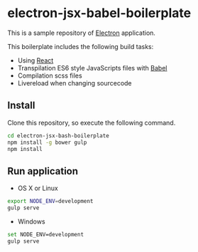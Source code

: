 # electron-jsx-babel-boilerplate

This is a sample repository of [Electron](http://electron.atom.io/) application.

This boilerplate includes the following build tasks:

* Using [React](https://facebook.github.io/react/)
* Transpilation ES6 style JavaScripts files with [Babel](https://babeljs.io/)
* Compilation scss files
* Livereload when changing sourcecode

## Install

Clone this repository, so execute the following command.

```bash
cd electron-jsx-bash-boilerplate
npm install -g bower gulp
npm install
```

## Run application

* OS X or Linux

```bash
export NODE_ENV=development
gulp serve
```

* Windows

```bash
set NODE_ENV=development
gulp serve
```

